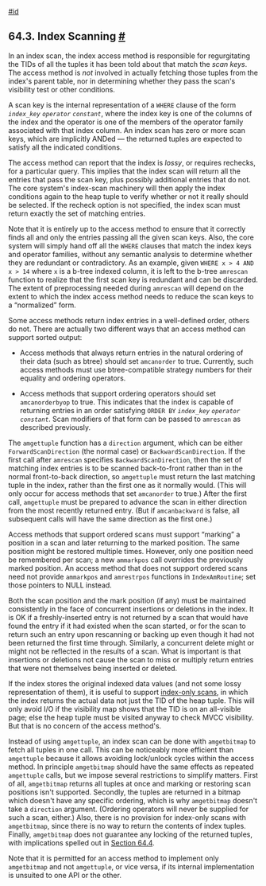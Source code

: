 [#id](#INDEX-SCANNING)

## 64.3. Index Scanning [#](#INDEX-SCANNING)

In an index scan, the index access method is responsible for regurgitating the TIDs of all the tuples it has been told about that match the *scan keys*. The access method is *not* involved in actually fetching those tuples from the index's parent table, nor in determining whether they pass the scan's visibility test or other conditions.

A scan key is the internal representation of a `WHERE` clause of the form *`index_key`* *`operator`* *`constant`*, where the index key is one of the columns of the index and the operator is one of the members of the operator family associated with that index column. An index scan has zero or more scan keys, which are implicitly ANDed — the returned tuples are expected to satisfy all the indicated conditions.

The access method can report that the index is *lossy*, or requires rechecks, for a particular query. This implies that the index scan will return all the entries that pass the scan key, plus possibly additional entries that do not. The core system's index-scan machinery will then apply the index conditions again to the heap tuple to verify whether or not it really should be selected. If the recheck option is not specified, the index scan must return exactly the set of matching entries.

Note that it is entirely up to the access method to ensure that it correctly finds all and only the entries passing all the given scan keys. Also, the core system will simply hand off all the `WHERE` clauses that match the index keys and operator families, without any semantic analysis to determine whether they are redundant or contradictory. As an example, given `WHERE x > 4 AND x > 14` where `x` is a b-tree indexed column, it is left to the b-tree `amrescan` function to realize that the first scan key is redundant and can be discarded. The extent of preprocessing needed during `amrescan` will depend on the extent to which the index access method needs to reduce the scan keys to a “normalized” form.

Some access methods return index entries in a well-defined order, others do not. There are actually two different ways that an access method can support sorted output:

* Access methods that always return entries in the natural ordering of their data (such as btree) should set `amcanorder` to true. Currently, such access methods must use btree-compatible strategy numbers for their equality and ordering operators.

* Access methods that support ordering operators should set `amcanorderbyop` to true. This indicates that the index is capable of returning entries in an order satisfying `ORDER BY` *`index_key`* *`operator`* *`constant`*. Scan modifiers of that form can be passed to `amrescan` as described previously.

The `amgettuple` function has a `direction` argument, which can be either `ForwardScanDirection` (the normal case) or `BackwardScanDirection`. If the first call after `amrescan` specifies `BackwardScanDirection`, then the set of matching index entries is to be scanned back-to-front rather than in the normal front-to-back direction, so `amgettuple` must return the last matching tuple in the index, rather than the first one as it normally would. (This will only occur for access methods that set `amcanorder` to true.) After the first call, `amgettuple` must be prepared to advance the scan in either direction from the most recently returned entry. (But if `amcanbackward` is false, all subsequent calls will have the same direction as the first one.)

Access methods that support ordered scans must support “marking” a position in a scan and later returning to the marked position. The same position might be restored multiple times. However, only one position need be remembered per scan; a new `ammarkpos` call overrides the previously marked position. An access method that does not support ordered scans need not provide `ammarkpos` and `amrestrpos` functions in `IndexAmRoutine`; set those pointers to NULL instead.

Both the scan position and the mark position (if any) must be maintained consistently in the face of concurrent insertions or deletions in the index. It is OK if a freshly-inserted entry is not returned by a scan that would have found the entry if it had existed when the scan started, or for the scan to return such an entry upon rescanning or backing up even though it had not been returned the first time through. Similarly, a concurrent delete might or might not be reflected in the results of a scan. What is important is that insertions or deletions not cause the scan to miss or multiply return entries that were not themselves being inserted or deleted.

If the index stores the original indexed data values (and not some lossy representation of them), it is useful to support [index-only scans](indexes-index-only-scans), in which the index returns the actual data not just the TID of the heap tuple. This will only avoid I/O if the visibility map shows that the TID is on an all-visible page; else the heap tuple must be visited anyway to check MVCC visibility. But that is no concern of the access method's.

Instead of using `amgettuple`, an index scan can be done with `amgetbitmap` to fetch all tuples in one call. This can be noticeably more efficient than `amgettuple` because it allows avoiding lock/unlock cycles within the access method. In principle `amgetbitmap` should have the same effects as repeated `amgettuple` calls, but we impose several restrictions to simplify matters. First of all, `amgetbitmap` returns all tuples at once and marking or restoring scan positions isn't supported. Secondly, the tuples are returned in a bitmap which doesn't have any specific ordering, which is why `amgetbitmap` doesn't take a `direction` argument. (Ordering operators will never be supplied for such a scan, either.) Also, there is no provision for index-only scans with `amgetbitmap`, since there is no way to return the contents of index tuples. Finally, `amgetbitmap` does not guarantee any locking of the returned tuples, with implications spelled out in [Section 64.4](index-locking).

Note that it is permitted for an access method to implement only `amgetbitmap` and not `amgettuple`, or vice versa, if its internal implementation is unsuited to one API or the other.